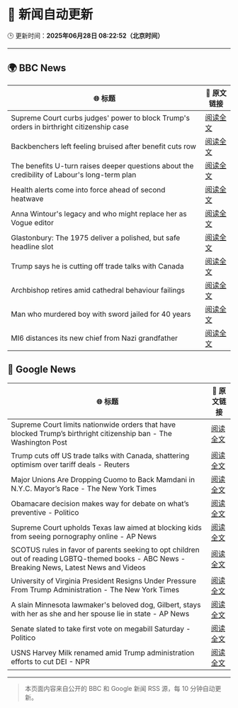 # 🧠 新闻自动更新

🕒 更新时间：**2025年06月28日 08:22:52（北京时间）**

---

## 🌍 BBC News

| 🌐 标题 | 🔗 原文链接 |
|--------|-------------|
| Supreme Court curbs judges' power to block Trump's orders in birthright citizenship case | [阅读全文](https://www.bbc.com/news/articles/cev0d10kdd9o) |
| Backbenchers left feeling bruised after benefit cuts row | [阅读全文](https://www.bbc.com/news/articles/cd78vz9q3g5o) |
| The benefits U-turn raises deeper questions about the credibility of Labour's long-term plan | [阅读全文](https://www.bbc.com/news/articles/c0m8w7y10ggo) |
| Health alerts come into force ahead of second heatwave | [阅读全文](https://www.bbc.com/news/articles/cy4y8exrw0zo) |
| Anna Wintour's legacy and who might replace her as Vogue editor | [阅读全文](https://www.bbc.com/news/articles/c3envvyvqydo) |
| Glastonbury: The 1975 deliver a polished, but safe headline slot | [阅读全文](https://www.bbc.com/news/articles/cz6gdnz041do) |
| Trump says he is cutting off trade talks with Canada | [阅读全文](https://www.bbc.com/news/articles/ckg629n7wzvo) |
| Archbishop retires amid cathedral behaviour failings | [阅读全文](https://www.bbc.com/news/articles/cvg4nw7xvyvo) |
| Man who murdered boy with sword jailed for 40 years | [阅读全文](https://www.bbc.com/news/articles/cvg977nkl9xo) |
| MI6 distances its new chief from Nazi grandfather | [阅读全文](https://www.bbc.com/news/articles/c0l406gpydgo) |

## 📰 Google News

| 🌐 标题 | 🔗 原文链接 |
|--------|-------------|
| Supreme Court limits nationwide orders that have blocked Trump’s birthright citizenship ban - The Washington Post | [阅读全文](https://news.google.com/rss/articles/CBMisAFBVV95cUxQTXM4R3NqWFNZR0FXUW85XzlvNGFjUUhBdzBUdDR6ZU5JUlk4bXFyYnZCQUdKU2x6dHUzSkw4RFRHSG1qbVhoRGh0MjZURkgzX2VMSFNGejZsbTlrR2Rta2hYM2dLUGdsODlGY0tOTlBIc19QSUZCMG1LdDczeHVubUZwb1NPR1J4bDIzd3E2b0QzNF8zUFR2aUhZemxJUTBqQ2xlcndCZmUxTlZmaU5RRQ?oc=5) |
| Trump cuts off US trade talks with Canada, shattering optimism over tariff deals - Reuters | [阅读全文](https://news.google.com/rss/articles/CBMivAFBVV95cUxNMnR2enMzYk9wcmNreFkzRGxfSENPaHpOMU5SYlBJLTZrUUN1WmFTYWFSVDNjV2tvQms3SWtHemJvR1hESUY2U3N1a2pJbE9MMmZEMVBZWXY2QWdhY3VMY3lSWk84bkk4ZjdVTXdFX2pvNXJ6dXlWNVZvbURXNjMyWVA1ZDlKNnZFRzVIRG5PQ3FyblBld1c5VHQxbGJFQ01TMUZfZ1dnbk5YSVgxQ1JOODdvLXhfMkhpLWlFUQ?oc=5) |
| Major Unions Are Dropping Cuomo to Back Mamdani in N.Y.C. Mayor’s Race - The New York Times | [阅读全文](https://news.google.com/rss/articles/CBMiiAFBVV95cUxNS0hZWUNkNGQ5Y2xjNWw5bGJUOWQ2V05SV01henpnbk9femw2VFNaVDEzNGhXdGRkcVdTdmR0RnJhMDRtVDg5bkExa1preUV0ckhxZzBLVTI3TWRDaEw1YUFxWkF1NFc0XzdYV3pXTnl0bUwtdDdFUGdrNzJtWWxiRWRocjlDTHQx?oc=5) |
| Obamacare decision makes way for debate on what’s preventive - Politico | [阅读全文](https://news.google.com/rss/articles/CBMihgJBVV95cUxNT3hnUzJXMmhnVlIybUhZblJST3R1ZzNzbGlPNGFuaUhMQ0NNZ1hRbVdEWjgxVE1XOXV5SnFMRzZFN2dNZXZENkthWEFMQS13OHNTYzJyVnBDY3ZDejdSc3o2NUstSDEyQTVMcjVIbWVYWDQ0QzZnRmNGSzdKeFVXcjFFMVFENF84U2g3UGJPdUpNNnFURXVKbUIxNXpLR2dqdUdudWFsQmNFZzg3b1QwVEtDUkR5c0xQbWJMdmFRc19rMEZlR2NST1RhLWN3RC16ZllNTkphVW1sNXJnektVamNtcWlyYVA3WWhuUW91OXBBbEJZdXc0b3J2MHpLT3k4dno5UjJR?oc=5) |
| Supreme Court upholds Texas law aimed at blocking kids from seeing pornography online - AP News | [阅读全文](https://news.google.com/rss/articles/CBMiowFBVV95cUxPSlZneDVaMEp4cUNjNjBBR1p6TUVaTDVobk1HYlF2TktpRXNpTlE4akl3bm95eGZXTGxjV2tENDJmeFpiUE45SUVkUXoxSjN1TF9NLXJ3eENoSGtfVElXMUY0WlN0V2ljU0dyWWp0V2RlYlFXMVJ4YlFQcE1tMWNlVzJmcXVtbnJ1VkFXa1M5eVgtdXhZZVlGSTRpTlFxdVY1U2pj?oc=5) |
| SCOTUS rules in favor of parents seeking to opt children out of reading LGBTQ-themed books - ABC News - Breaking News, Latest News and Videos | [阅读全文](https://news.google.com/rss/articles/CBMiqgFBVV95cUxQUDZfRnQwTzkwYmZwQ1ZVZkZVak1uWmJkdWhUZTNyREdQNDRLR01OYldLMThIWlJIemxjX09UWjBkcnVzNzV4RTdWMlVfMWlFeG9SaXF2WnBnTXFtS3BlNVNMX2RIekpWTXRjNlRaZmV3OEdEN3Z2ZzZUYmFMXzlZSjlyblVMOXhaZEpzeWR0OXk5ZDRVMXlaeF9rQnI0NThyRDMwbjNqVWE5Z9IBrwFBVV95cUxNbXItV0VWUmdBeHJhOVBaaFl4RjJ5ZWlRVmFhSS1ITVVYTFpic05vM1hvd1JDT1luTW9Fd2hqZUxkaWpaUU1xZnRlTldWSldUb2hQR2NocFhxMjJaWE44TGZXNzJmSDF3N05BTzhHWWh3RXBmVkxIeUtYa01xNFpWTzFZbzlJNkNTeVpuamtWVi1LMlVGeG5TQk9leGk2ZG4wb1BVcnZ2ZGNvdVdqUW1J?oc=5) |
| University of Virginia President Resigns Under Pressure From Trump Administration - The New York Times | [阅读全文](https://news.google.com/rss/articles/CBMikgFBVV95cUxQX2VQNS15R1RRZ0RtQy1FTzRyRjZsVXFLS0NTeTROWnNsOHJ3S1loS2ZFWXgxX0lLem1LOU9ydGdOUGRjT3dUbTQtN0pjQUJnRExITmZTUW84NWt6aThuWWdEd0JJYzFycTBvVDNzc1E4aGFQelNXVXBYYzJpU1ZmcXp4b1Nlc0tsMUJnbXJOX1VVZw?oc=5) |
| A slain Minnesota lawmaker's beloved dog, Gilbert, stays with her as she and her spouse lie in state - AP News | [阅读全文](https://news.google.com/rss/articles/CBMinAFBVV95cUxQU3JlZXZCRmhpOF8zdjgxNXpqMW1sQzNENUFndEJuY250RUViRDdkS2tRMVlXOXZuOGNFdjFJUkxrRGpURWdlazZIWmNCMm9KSmVjSXZreU00R3ZXNndRWWhQTWxvLTV6bDJISkVjV0NieUdJR2VaTUJaNXRkcThTVi1Uc2wxTGRCMnB2MkJsQ3pvcDVzWDVldWZ3bzM?oc=5) |
| Senate slated to take first vote on megabill Saturday - Politico | [阅读全文](https://news.google.com/rss/articles/CBMivAFBVV95cUxQdnJQcE1HTWxNVDJTZmpXS052eURXR3dLTW9PYl82T1dfMHJQcldCT2dGUXZ3U3oydlVOMFlvSE0xdm1sR1gxS3hRZTRpLVk1eERfTnFEaVZDZEJKR3FxNXlOMXVHOU1iMmx5aTJLTHg5dmtzSGN6TDlqdUx4VGEzazRaSEVTWml6ZE1pNDVlUkl4bmV3dk1LcklhTWVmYU12MkEya3V1X1o3U1Z0R1kxdDVYNUdpbmJrTndwLQ?oc=5) |
| USNS Harvey Milk renamed amid Trump administration efforts to cut DEI - NPR | [阅读全文](https://news.google.com/rss/articles/CBMikwFBVV95cUxOay1QWDdwN09RYi1yMmZXOXhXWFVQMGNvVjdoeEctTmVGaGF1RmR4TDVNVlRyY25RTTdYMFhMWGppcWhqaUk0cEE3aGl2Z3FaUW9CREFBb1lJMEVDcEdPbTFkZE52M1lOdU1wMklBYXJndm9NRDVUMXpkdm5yZGd4NmpESTZrVk9GaXRXaVlRYVJqNHM?oc=5) |

---
> 本页面内容来自公开的 BBC 和 Google 新闻 RSS 源，每 10 分钟自动更新。
